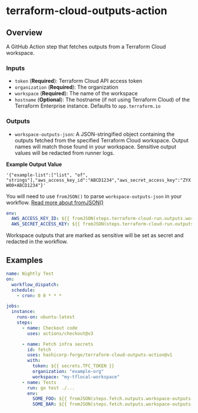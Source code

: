 # terraform-cloud-outputs-action

## Overview

A GitHub Action step that fetches outputs from a Terraform Cloud workspace.

### Inputs

- `token` (**Required**): Terraform Cloud API access token
- `organization` (**Required**): The organization
- `workspace` (**Required**): The name of the workspace
- `hostname` (**Optional**): The hostname (if not using Terraform Cloud) of the Terraform Enterprise instance. Defaults to `app.terraform.io`

### Outputs

- `workspace-outputs-json`: A JSON-stringified object containing the outputs fetched from the specified Terraform Cloud workspace. Output names will match those found in your workspace. Sensitive output values will be redacted from runner logs.

**Example Output Value**

`'{"example-list":["list", "of", "strings"],"aws_access_key_id":"ABCD1234","aws_secret_access_key":"ZYXW00+ABCD1234"}'`

You will need to use `fromJSON()` to parse `workspace-outputs-json` in your workflow. [Read more about fromJSON()](https://docs.github.com/en/actions/learn-github-actions/expressions#fromjson)

```yaml
env:
  AWS_ACCESS_KEY_ID: ${{ fromJSON(steps.terraform-cloud-run.outputs.workspace-outputs).aws_access_key_id }}
  AWS_SECRET_ACCESS_KEY: ${{ fromJSON(steps.terraform-cloud-run.outputs.workspace-outputs).aws_secret_access_key }}
```

Workspace outputs that are marked as sensitive will be set as secret and redacted in the workflow.

## Examples

```yaml
name: Nightly Test
on:
  workflow_dispatch:
  schedule:
    - cron: 0 0 * * *

jobs:
  instance:
    runs-on: ubuntu-latest
    steps:
      - name: Checkout code
        uses: actions/checkout@v3

      - name: Fetch infra secrets
        id: fetch
        uses: hashicorp-forge/terraform-cloud-outputs-action@v1
        with:
          token: ${{ secrets.TFC_TOKEN }}
          organization: "example-org"
          workspace: "my-tflocal-workspace"
      - name: Tests
        run: go test ./...
        env:
          SOME_FOO: ${{ fromJSON(steps.fetch.outputs.workspace-outputs-json).foo }}
          SOME_BAR: ${{ fromJSON(steps.fetch.outputs.workspace-outputs-json).bar }}
```
